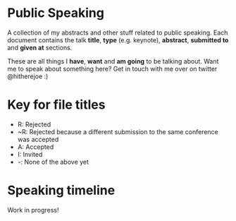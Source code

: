 # Public Speaking
A collection of my abstracts and other stuff related to public speaking. Each document contains the talk **title**, **type** (e.g. keynote), **abstract**, **submitted to** and **given at** sections.

These are all things I **have**, **want** and **am going** to be talking about. Want me to speak about something here? Get in touch with me over on twitter @hitherejoe :)

# Key for file titles

- R: Rejected
- ~R: Rejected because a different submission to the same conference was accepted
- A: Accepted
- I: Invited
- -: None of the above yet

# Speaking timeline

Work in progress!
